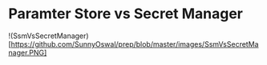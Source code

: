 # Paramter Store vs Secret Manager
!(SsmVsSecretManager)[https://github.com/SunnyOswal/prep/blob/master/images/SsmVsSecretManager.PNG]
